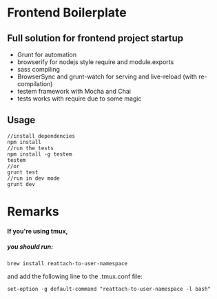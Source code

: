 # Frontend Boilerplate

[codeship]: https://codeship.com/projects/YOUR_PROJECT_UUID/status?branch=master "Codeship Badge"

## Full solution for frontend project startup
* Grunt for automation
* browserify for nodejs style require and module.exports
* sass compiling
* BrowserSync and grunt-watch for serving and live-reload (with re-compilation)
* testem framework with Mocha and Chai  
* tests works with require due to some magic

## Usage
    
    //install dependencies
    npm install
    //run the tests
    npm install -g testem
    testem
    //or
    grunt test
    //run in dev mode
    grunt dev

# Remarks
#### If you're using tmux, 
##### you should run:

    brew install reattach-to-user-namespace

and add the following line to the .tmux.conf file:

    set-option -g default-command "reattach-to-user-namespace -l bash"

